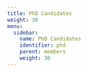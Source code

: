 ```yaml
---
title: PhD Candidates
weight: 30
menu:
  sidebar:
    name: PhD Candidates
    identifier: phd
    parent: members
    weight: 30
---
```

